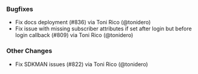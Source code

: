 ### Bugfixes
* Fix docs deployment (#836) via Toni Rico (@tonidero)
* Fix issue with missing subscriber attributes if set after login but before login callback (#809) via Toni Rico (@tonidero)
### Other Changes
* Fix SDKMAN issues (#822) via Toni Rico (@tonidero)
